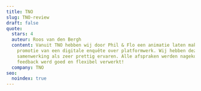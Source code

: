 ```yaml
---
title: TNO
slug: TNO-review
draft: false
quote:
  stars: 4
  auteur: Roos van den Bergh
  content: Vanuit TNO hebben wij door Phil & Flo een animatie laten maken ter
    promotie van een digitale enquête over platformwerk. Wij hebben deze
    samenwerking als zeer prettig ervaren. Alle afspraken werden nagekomen en
    feedback werd goed en flexibel verwerkt!
  company: TNO
seo:
  noindex: true
---
```

